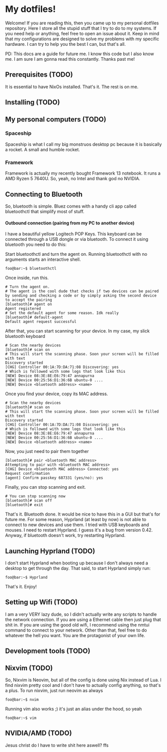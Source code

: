 # My dotfiles!

Welcome! If you are reading this, then you came up to my personal dotfiles repository. Here I store all the stupid stuff that I try to do to my systems.
If you need help or anything, feel free to open an issue about it. Keep in mind that my configurations are designed to solve my problems with my specific hardware.
I can try to help you the best I can, but that's all.

PD: This docs are a guide for future me. I know this code but I also know me. I am sure I am gonna read this constantly. Thanks past me!

## Prerequisites (TODO)
It is essential to have NixOs installed. That's it. The rest is on me.

## Installing (TODO)

## My personal computers (TODO)

### Spaceship
Spaceship is what I call my big monstruos desktop pc because it is basically a rocket. A small and humble rocket.

### Framework
Framework is actually my recently bought Framework 13 notebook. It runs a AMD Ryzen 5 7640U. So, yeah, no Intel and thank god no NVIDIA.

## Connecting to Bluetooth
So, bluetooth is simple. Bluez comes with a handy cli app called bluetoothctl that simplify most of stuff.

#### Outbound connection (pairing from my PC to another device)
I have a beautiful yellow Logitech POP Keys. This keyboard can be connected through a USB dongle or via bluetooth.
To connect it using bluetooth you need to do this:

Start bluetoothctl and turn the agent on. Running bluetoothctl with no arguments starts an interactive shell.

```console
foo@bar:~$ bluetoothctl
```

Once inside, run this.

```console
# Turn the agent on.
# The agent is the cool dude that checks if two devices can be paired by sending and checking a code or by simply asking the second device to accept the pairing
[bluetooth]# agent on
Agent registered
# Set the default agent for some reason. Idk really
[bluetooth]# default-agent
Default agent request successful
```

After that, you can start scanning for your device. In my case, my slick bluetooth keyboard

```console
# Scan the nearby devices
[bluetooth]# scan on
# This will start the scanning phase. Soon your screen will be filled with text
Discovery started
[CHG] Controller 00:1A:7D:DA:71:08 Discovering: yes
# Which is followed with some logs that look like this
[NEW] Device 08:3E:8E:E6:79:47 annapurna
[NEW] Device 00:25:56:D1:36:6B ubuntu-0 ....
[NEW] Device <bluetooth address> <name>
```

Once you find your device, copy its MAC address.

```console
# Scan the nearby devices
[bluetooth]# scan on
# This will start the scanning phase. Soon your screen will be filled with text
Discovery started
[CHG] Controller 00:1A:7D:DA:71:08 Discovering: yes
# Which is followed with some logs that look like this
[NEW] Device 08:3E:8E:E6:79:47 annapurna
[NEW] Device 00:25:56:D1:36:6B ubuntu-0 ....
[NEW] Device <bluetooth address> <name>
```

Now, you just need to pair them together
```console
[bluetooth]# pair <bluetooth MAC address>
Attempting to pair with <bluetooth MAC address>
[CHG] Device <bluetooth MAC address> Connected: yes
Request confirmation
[agent] Confirm passkey 687331 (yes/no): yes
```

Finally, you can stop scanning and exit.

```console
# You can stop scanning now
[bluetooth]# scan off
[bluetooth]# exit
```

That's it. Bluetooth done. It would be nice to have this in a GUI but that's for future me.
For some reason, Hyprland (at least by now) is not able to connect to new devices and use them. I tried with USB keyboards and mouses. I need to restart Hyprland. I guess it's a bug from version 0.42.
Anyway, if bluetooth doesn't work, try restarting Hyprland.

## Launching Hyprland (TODO)
I don't start Hyprland when booting up because I don't always need a desktop to get through the day. That said, to start Hyprland simply run:

```console
foo@bar:~$ Hyprland
```

That's it. Enjoy!

## Setting up Wifi (TODO)
I am a very VERY lazy dude, so I didn't actually write any scripts to handle the network connection.
If you are using a Ethernet cable then just plug that shit in. If you are using the good old wifi, I recommend using the nmtui command to connect to your network.
Other than that, feel free to do whatever the hell you want. You are the protagonist of your own life.

## Development tools (TODO)

## Nixvim (TODO)
So, Nixvim is Neovim, but all of the config is done using Nix instead of Lua. I find nixvim pretty cool and I don't have to actually config anything, so that's a plus.
To run nixvim, just run neovim as always

```console
foo@bar:~$ nvim
```

Running vim also works ;) it's just an alias under the hood, so yeah

```console
foo@bar:~$ vim
```

## NVIDIA/AMD (TODO)
Jesus christ do I have to write shit here aswell? ffs


